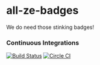 # all-ze-badges
We do need those stinking badges!

### Continuous Integrations
[![Build Status](https://travis-ci.org/taion809/all-ze-badges.svg?branch=master)](https://travis-ci.org/taion809/all-ze-badges)
[![Circle CI](https://circleci.com/gh/taion809/all-ze-badges.svg?style=svg)](https://circleci.com/gh/taion809/all-ze-badges)